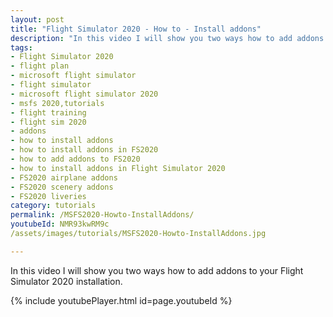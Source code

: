 ```yaml
---
layout: post
title: "Flight Simulator 2020 - How to - Install addons"
description: "In this video I will show you two ways how to add addons to your Flight Simulator 2020 installation."
tags:
- Flight Simulator 2020
- flight plan
- microsoft flight simulator
- flight simulator
- microsoft flight simulator 2020
- msfs 2020,tutorials
- flight training
- flight sim 2020
- addons
- how to install addons
- how to install addons in FS2020
- how to add addons to FS2020
- how to install addons in Flight Simulator 2020
- FS2020 airplane addons
- FS2020 scenery addons
- FS2020 liveries
category: tutorials
permalink: /MSFS2020-Howto-InstallAddons/
youtubeId: NMR93kwRM9c
/assets/images/tutorials/MSFS2020-Howto-InstallAddons.jpg

---
```


In this video I will show you two ways how to add addons to your Flight Simulator 2020 installation.

{% include youtubePlayer.html id=page.youtubeId %}